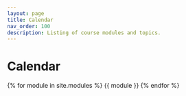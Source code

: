 ```yaml
---
layout: page
title: Calendar
nav_order: 100
description: Listing of course modules and topics.
---
```


# Calendar

{% for module in site.modules %}
{{ module }}
{% endfor %}
